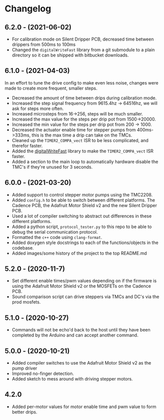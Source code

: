 # Changelog

## 6.2.0 - (2021-06-02)

* For calibration mode on Silent Dripper PCB, decreased time between drippers from 500ms to 100ms
* Changed the `digitalWriteFast` library from a git submodule to a plain directory so it can be shipped with bitbucket downloads.

## 6.1.0 - (2021-04-03)

In an effort to tune the drive config to make even less noise, changes were made to create more frequent, smaller steps. 

* Decreased the amount of time between drips during calibration mode.
* Increased the step signal frequency from 9615.4hz -> 64516hz, we will ask for steps more often.
* Increased microsteps from 16->256, steps will be much smaller.
* Increased the max value for the steps per drip pot from 1500->20000.
* Increased the min value for the steps per drip pot from 200 -> 1000.
* Decreased the actuator enable time for stepper pumps from 400ms->333ms, this is the max time a drip can take on the TMCs.
* Cleaned up the `TIMER2_COMPA_vect` ISR to be less complicated, and therefor faster.
* Added the [digitalWriteFast](https://github.com/NicksonYap/digitalWriteFast) library to make the `TIMER2_COMPA_vect` ISR faster.
* Added a section to the main loop to automatically hardware disable the TMC's if they're unused for 3 seconds.

## 6.0.0 - (2021-03-20)

* Added support to control stepper motor pumps using the TMC2208.
* Added `config.h` to be able to switch between different platforms. The Cadence PCB, the Adafruit Motor Shield v2 and the new Silent Dripper PCB.
* Used a lot of compiler switching to abstract out differences in these different platforms.
* Added a python script, `protocol_tester.py` to this repo to be able to debug the serial communication protocol.
* Formatted the `c++` code using `clang-format`.
* Added doxygen style docstrings to each of the functions/objects in the codebase.
* Added images/some history of the project to the top README.md

## 5.2.0 - (2020-11-7)

* Set different enable times/pwm values depending on if the firmware is using the Adafruit Motor Shield v2 or the MOSFETs on the Cadence PCB.
* Sound comparison script can drive steppers via TMCs and DC's via the prod mosfets.

## 5.1.0 - (2020-10-27)

* Commands will not be echo'd back to the host until they have been completed by the Arduino and can accept another command.

## 5.0.0 - (2020-10-21)

* Added compiler switches to use the Adafruit Motor Shield v2 as the pump driver
* Improved no-finger detection.
* Added sketch to mess around with driving stepper motors.

## 4.2.0

* Added per-motor values for motor enable time and pwm value to form better drips.

